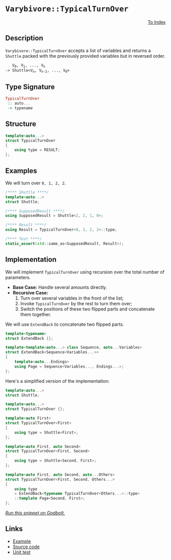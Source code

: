 <!-- Copyright 2024 Feng Mofan
SPDX-License-Identifier: Apache-2.0 -->

# `Varybivore::TypicalTurnOver`

<p style='text-align: right;'><a href="../../../facilities/metafunctions.md#varybivore-typical-turn-over">To Index</a></p>

## Description

`Varybivore::TypicalTurnOver` accepts a list of variables and returns a `Shuttle` packed with the previously provided variables but in reversed order.

<pre><code>   V<sub>0</sub>, V<sub>1</sub>, ..., V<sub>n</sub>
-> Shuttle&lt;V<sub>n</sub>, V<sub>n-1</sub>, ..., V<sub>0</sub>&gt;</code></pre>

## Type Signature

```Haskell
TypicalTurnOver
 :: auto...
 -> typename
```

## Structure

```C++
template<auto...>
struct TypicalTurnOver
{
    using type = RESULT;
};
```

## Examples

We will turn over `0, 1, 2, 2`.

```C++
/**** Shuttle ****/
template<auto...>
struct Shuttle;

/**** SupposedResult ****/
using SupposedResult = Shuttle<2, 2, 1, 0>;

/**** Result ****/
using Result = TypicalTurnOver<0, 1, 2, 2>::type;

/**** Test ****/
static_assert(std::same_as<SupposedResult, Result>);
```

## Implementation

We will implement `TypicalTurnOver` using recursion over the total number of parameters.

- **Base Case:** Handle several amounts directly.
- **Recursive Case:**
  1. Turn over several variables in the front of the list;
  2. Invoke `TypicalTurnOver` by the rest to turn them over;
  3. Switch the positions of these two flipped parts and concatenate them together.

We will use `ExtendBack` to concatenate two flipped parts.

```C++
template<typename>
struct ExtendBack {};

template<template<auto...> class Sequence, auto...Variables>
struct ExtendBack<Sequence<Variables...>>
{
    template<auto...Endings>
    using Page = Sequence<Variables..., Endings...>;
};
```

Here's a simplified version of the implementation:

```C++
template<auto...>
struct Shuttle;

template<auto...>
struct TypicalTurnOver {};

template<auto First>
struct TypicalTurnOver<First>
{
    using type = Shuttle<First>;
};

template<auto First, auto Second>
struct TypicalTurnOver<First, Second>
{
    using type = Shuttle<Second, First>;
};

template<auto First, auto Second, auto...Others>
struct TypicalTurnOver<First, Second, Others...>
{
    using type
    = ExtendBack<typename TypicalTurnOver<Others...>::type>
    ::template Page<Second, First>;
};
```

[*Run this snippet on Godbolt.*](https://godbolt.org/#z:OYLghAFBqd5QCxAYwPYBMCmBRdBLAF1QCcAaPECAMzwBtMA7AQwFtMQByARg9KtQYEAysib0QXACx8BBAKoBnTAAUAHpwAMvAFYTStJg1DIApACYAQuYukl9ZATwDKjdAGFUtAK4sGIAKwAzKSuADJ4DJgAcj4ARpjEIABsAJykAA6oCoRODB7evgHBmdmOAuGRMSzxiam2mPZlDEIETMQE%2BT5%2BQfWNuS1tBBXRcQnJaQqt7Z2FPZODw1U14wCUtqhexMjsHAD0AFSHR8cnp/u7JhoAggdHANQAIpjprozIeJgKd8cX17dnAJOvyulxuxzuQgQXgIBHo3yOwIImBY6QMSJMgTcTGhqAAdPiMdhQZNiF4HBCoTD6BirNdQf99ndsKokQx0BYmMgANbww7A3a7O4AdUwdwA7nRaHcvEo7gQEHgvlQvAwHLk5ah6YK0KqmKy9aL5aL0sRPgkAG6YdB3QzW03ITZKa3pQYKXGgpEotGYDFuAgATxezDY%2BPdgSJ1xJZIITJZrg53LuJgA7FZkw8aaCPcjUQbfaC7oW5Tnvb7sURQ4S7sgDAovkJMABHLxvTCkAtF8t4/EANTaeCYsXoCiz4eJBFJ5OZrPZnK5vobzdbvr7xAHQ8%2BlbHY7pqY7hc9ufRmK7oauwFNyMYBBHO6uRel2SMd2UTGAooxDwhTZbqp9mNXddh1DUg7nPS82EEN0CW3WkQXTTM6T%2BQEUKBelwQASS9K9BD1dUfnQ1CiOBbMvTzE8cS3CMrijckABVAzwURaDozYGAAeUtYgkz3BDAjg0ij3/LEcTuAAxPBiEmQlx0nGMGPSJixFY4gOK430JKkggZN3OCHxlCJgDlQMP0CL9IWhWFhM06TYKzPiBOuQ9SwoohxMkyZQK7b8dXQHSaInaM7gUpSWLYziEg0jyCFAhtfP8lM9KLAznwDF4kzMilLOpTE4oEdBQJs7S7N3DN%2BKzJyS3IkS3KKrzRLytl6orfF2KNKT/No%2BTGOYlS1MizE6p8/LQLahAEmgsNqMS/dH0M4yXlmz9YxnBN50xNLGFYUUQt68L1MxMaJqokAQE2/yH1O5yDRfN9hMagr3K0mTytKxCQWQoiCM%2Bw5Y1YVFRW%2BsEvoRCqQTMQIIhrLwsAytwdW2dIbwSn7GQsqlAdByqyOPGruym2SgvRqz3sI36hC8dISitAAlT4vFoGMgZSoyKaprJafpxmMvMykScxMxQMFu4uFAjQXsc4HfrphQGaZrGrhZu4Zblnngp65T9oGtwNFA0W7mFsxCSukzSdR4LPnlvlxzw5AAH0mDrBICAgSZ0FOhRtod283DZ6n0BVxnQMD4rsBWGkODWWhOH8Xg/A4LRSFQTg3Gsaw7gUDYtg/CGeFIAhNEjtYuQCSRcQ0AAOMwzBSFIuH8SuK64ZNk2kaOOEkXgWAkDRdfjxPk44XgFBAXWC4TyPSDgWAYEQEANgIdJoXISg0BROgEiibbOFUCukgAWiSSQ7mAZBkBFsuzF4K1CBIPB3dF/hBBEMR2CkGRBEUFR1An0hdFFsUxAmDpE4DwKOMc46FyTpwdi0Il4xlQFQO4u8D5HxPmfC%2BuIzB3AgB4de9BuLmECFwFYvBx5aDWBAJAa9FIEJXhAGhG9EjACkILGgjMJqUFiFA2IEQ2j%2BlAbwXhzBiD%2BnYrEbQmAHCCNIGvSCBB2IMFoAI3%2BWBYheGAFiWgtAR7cF4FgFghhgDiFUZJKRjhLS6MTpgVQUjoQ7DzhEJE7dE60DwLEIBoiPBYCgROPA3c9GkC4rEDmTxDFGDcUYQuawqAGGAAoHsHwxTsSDDIp%2BwhmJv2kOkr%2BagoH/30EYlAadLD6HcSPSAaxUBI1yLo/ebtPymEsNYMwA8uJriwBUiAaw7DmNyC4NkMw/CizCBEEY1QxiixKDkAQQy9DTKaIsUYiRRa9LVAIAY0xPBdD0GspomyhhjKWJM2wUwOjbMKKss5SyJkrJ6VnbYEhwEcFjqQfuvBB7IL3ofY%2Bp9z5SCwTg3At9CG51IfnaJaxxpMCwIkbppAS6SECLiFIgRW4aEkGYSQSRe7%2BDqO3TupBu7ENxEkLgSQK4pCbkkfwkh66oqSG8qBg9h6jwhRPShs8qHzzgcvCgDDUD4M3tvDgbQWDmmTPvJg1YDDPi4CkXEXBy7X3wEQDpeh0kv3EO/HJSg8m/10ILQBwDBHPNee86BHBYGL2hHcRBXzUHHxrEYkWCqlUaBwXg2hCQkwQzMOC8hk9uWMLofykNYxnVGHlVwXW7CkRSS4TwvhoiZHCP4eIyR0jAlyOvIo5RUC1EaK0TomRBijEmMTvge0FjPhQJsXYpEMinENCgW4jx/DvE7ETn4gJedgmhOROWwy0S%2BBxISUklJjA0myC1Vkj%2B8g9U/0ToawpUSmlWFKW2rpVSakCDqQ0sy66WltISB02tlTeh9OcBAVwcyRlshucsKZWQZl5AucMjIL7FlHOWbshoV7mhnLvZe9ZgGFg/tubsoD76oPgcqL%2Bkh6xNiPMQ%2B3c1zLOAOp%2BTKl18rFXlyBaqkgvriEBshaQaFsLKDPMJcShVGLkz%2BBSC3QImLsV0qZb/Fltg2WBs5fAblC94H0PDcQLebBOBirQSwBQ5pz7mjw96SYKqQX3w1TOzJEhsmyFyUunQIBgjGpAXos1kCuMwN5QgpBqhpOyfk4pg0kxPWCu9aCwIgQyMcqntQlzTCRO%2BYISAOTVM7YKZSHbJTBA7Y2eyXQeNI8IDcN/mmlNgSUtiIkeYmRObBB5pUZWzA6jNFiBLYEstESu36LMWqSxdbbEOkbYE5tLjeBts8f6Ttvi1y9t4P2pQYSh1RK87Et847MDJNSYEzVmmdU6cXfkgzq7jAlJsFu%2BAO6mi6N2G7YpzTLCtI%2Be0%2B%2B574V7P6TewZMH73oEfSchZuRgP3fKBBp9IH9nQYKB%2Bs7GzrkvZOfMLZn3YPtFu3cpD2cnn6AgZxgemGYt3Bk3Ju4YXcSRcIyCkjJCyHkco2MeFBKu4gBrridz/gG50t7u55MFKYcfM4Kyse5HEX%2BBRc3ZMvcK6SDrlwKuZhGXt0CGZ2HQ92UUOeVfWnlrsccrWFxbIzhJBAA%3D)

## Links

- [Example](../../../code/facilities/metafunctions/varybivore/typical_turn_over/implementation.hpp)
- [Source code](../../../../conceptrodon/varybivore/turn_over.hpp)
- [Unit test](../../../../tests/unit/metafunctions/varybivore/typical_turn_over.test.hpp)
